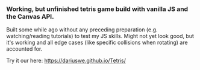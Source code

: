 ### Working, but unfinished tetris game build with vanilla JS and the Canvas API.

Built some while ago without any preceding preparation (e.g. watching/reading tutorials) to test my JS skills. Might not yet look good, but it's working and all edge cases (like specific collisions when rotating) are accounted for.

Try it our here: 
https://dariuswe.github.io/Tetris/
